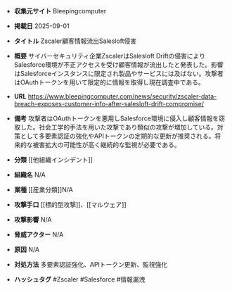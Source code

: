 - **収集元サイト**
Bleepingcomputer

- **掲載日**
2025-09-01

- **タイトル**
Zscaler顧客情報流出Salesloft侵害

- **概要**
サイバーセキュリティ企業ZscalerはSalesloft Driftの侵害によりSalesforce環境が不正アクセスを受け顧客情報が流出したと発表した。影響はSalesforceインスタンスに限定され製品やサービスには及ばない。攻撃者はOAuthトークンを用いて限定的に情報を取得し現在調査中である。

- **URL**
https://www.bleepingcomputer.com/news/security/zscaler-data-breach-exposes-customer-info-after-salesloft-drift-compromise/

- **備考**
攻撃者はOAuthトークンを悪用しSalesforce環境に侵入し顧客情報を窃取した。社会工学的手法を用いた攻撃であり類似の攻撃が増加している。対策として多要素認証の強化やAPIトークンの定期的な更新が推奨される。将来的な被害拡大の可能性が高く継続的な監視が必要である。

- **分類**
[[他組織インシデント]]

- **組織名**
N/A

- **業種**
[[産業分類]]N/A

- **攻撃手口**
[[標的型攻撃]]、[[マルウェア]]

- **攻撃影響**
N/A

- **脅威アクター**
N/A

- **原因**
N/A

- **対処方法**
多要素認証強化、APIトークン更新、監視強化

- **ハッシュタグ**
#Zscaler #Salesforce #情報漏洩

